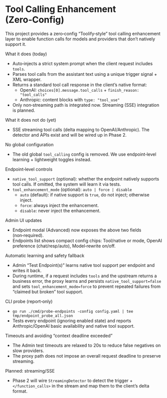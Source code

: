 # Tool Calling Enhancement (Zero‑Config)

This project provides a zero‑config “Toolify‑style” tool calling enhancement layer to enable function calls for models and providers that don’t natively support it.

What it does (today)
- Auto‑injects a strict system prompt when the client request includes `tools`.
- Parses tool calls from the assistant text using a unique trigger signal + XML wrapper.
- Returns a standard tool call response in the client’s native format:
  - OpenAI: `choices[0].message.tool_calls` + `finish_reason: "tool_calls"`
  - Anthropic: content blocks with `type: "tool_use"`
- Only non‑streaming path is integrated now. Streaming (SSE) integration is planned.

What it does not do (yet)
- SSE streaming tool calls (delta mapping to OpenAI/Anthropic). The detector and APIs exist and will be wired up in Phase 2.

No global configuration
- The old global `tool_calling` config is removed. We use endpoint‑level learning + lightweight toggles instead.

Endpoint‑level controls
- `native_tool_support` (optional): whether the endpoint natively supports tool calls. If omitted, the system will learn it via tests.
- `tool_enhancement_mode` (optional): `auto | force | disable`
  - `auto` (default): if native support is `true`, do not inject; otherwise inject.
  - `force`: always inject the enhancement.
  - `disable`: never inject the enhancement.

Admin UI updates
- Endpoint modal (Advanced) now exposes the above two fields (non‑required).
- Endpoints list shows compact config chips: Tool/native or mode, OpenAI preference (chat/resp/auto), Model‑rewrite on/off.

Automatic learning and safety fallback
- Admin “Test Endpoint(s)” learns native tool support per endpoint and writes it back.
- During runtime, if a request includes `tools` and the upstream returns a business error, the proxy learns and persists `native_tool_support=false` and sets `tool_enhancement_mode=force` to prevent repeated failures from “claimed but broken” tool support.

CLI probe (report‑only)
- `go run ./cmd/probe-endpoints -config config.yaml | tee tmp/endpoint_probe_all.json`
- Tests every endpoint (ignoring enabled state) and reports Anthropic/OpenAI basic availability and native tool support.

Timeouts and avoiding “context deadline exceeded”
- The Admin test timeouts are relaxed to 20s to reduce false negatives on slow providers.
- The proxy path does not impose an overall request deadline to preserve streaming.

Planned: streaming/SSE
- Phase 2 will wire `StreamingDetector` to detect the trigger + `</function_calls>` in the stream and map them to the client’s delta format.

